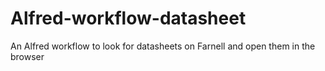 Alfred-workflow-datasheet
=========================

An Alfred workflow to look for datasheets on Farnell and open them in the browser